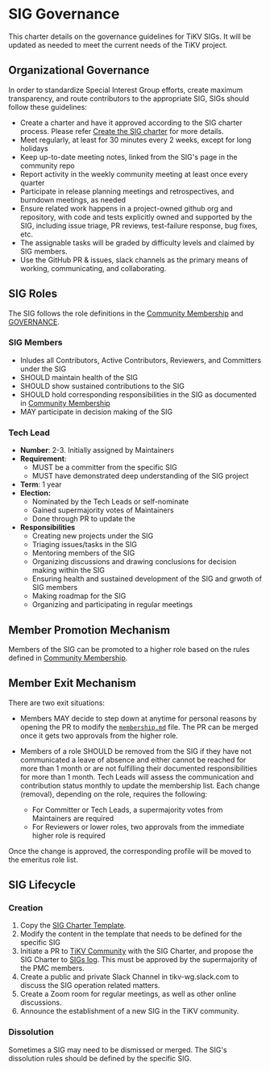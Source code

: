 # SIG Governance

This charter details on the governance guidelines for TiKV SIGs. It will be updated as needed to meet the current needs of the TiKV project.

## Organizational Governance

In order to standardize Special Interest Group efforts, create maximum transparency, and route contributors to the appropriate SIG, SIGs should follow these guidelines:

- Create a charter and have it approved according to the SIG charter  process. Please refer [Create the SIG charter](#create-the-sig-charter) for more details.
- Meet regularly, at least for 30 minutes every 2 weeks, except for long holidays
- Keep up-to-date meeting notes, linked from the SIG's page in the community repo
- Report activity in the weekly community meeting at least once every quarter
- Participate in release planning meetings and retrospectives, and burndown meetings, as needed
- Ensure related work happens in a project-owned github org and repository, with code and tests explicitly owned and supported by the SIG, including issue triage, PR reviews, test-failure response, bug  fixes, etc.
- The assignable tasks will be graded by difficulty levels and claimed by SIG members.
- Use the GitHub PR & issues, slack channels as the primary means of working, communicating, and collaborating.

## SIG Roles

The SIG follows the role definitions in the [Community Membership](/community-membership) and [GOVERNANCE](/GOVERNANCE.md).

### SIG Members

- Inludes all Contributors, Active Contributors, Reviewers, and Committers under the SIG
- SHOULD maintain health of the SIG
- SHOULD show sustained contributions to the SIG
- SHOULD hold corresponding responsibilities in the SIG as documented in [Community Membership](/community-membership.md)
- MAY participate in decision making of the SIG

### Tech Lead

  - **Number**: 2-3. Initially assigned by Maintainers
  - **Requirement**:
    - MUST be a committer from the specific SIG
    - MUST have demonstrated deep understanding of the SIG project
  - **Term**: 1 year
  - **Election:**
      - Nominated by the Tech Leads or self-nominate
      - Gained supermajority votes of Maintainers
      - Done through PR to update the 
- **Responsibilities**
    - Creating new projects under the SIG
    - Triaging issues/tasks in the SIG
    - Mentoring members of the SIG
    - Organizing discussions and drawing conclusions for decision making within the SIG
    - Ensuring health and sustained development of the SIG and grwoth of SIG members
    - Making roadmap for the SIG
    - Organizing and participating in regular meetings

## Member Promotion Mechanism

Members of the SIG can be promoted to a higher role based on the rules defined in [Community Membership](/community-membership.md). 

## Member Exit Mechanism

There are two exit situations:

- Members MAY decide to step down at anytime for personal reasons by opening the PR to modify the [`membership.md`](./membership.md) file. The PR can be merged once it gets two approvals from the higher role.

- Members of a role SHOULD be removed from the SIG if they have not communicated a leave of absence and either cannot be reached for more than 1 month or are not fulfilling their documented responsibilities for more than 1 month. Tech Leads will assess the communication and contribution status monthly to update the membership list. Each change (removal), depending on the role, requires the following:

    - For Committer or Tech Leads, a supermajority votes from Maintainers are required
    - For Reviewers or lower roles, two approvals from the immediate higher role is required

Once the change is approved, the corresponding profile will be moved to the emeritus role list.

## SIG Lifecycle

### Creation

1. Copy the [SIG Charter Template](SIG-CHARTER-TEMPLATE.md).
2. Modify the content in the template that needs to be defined for the specific SIG
3. Initiate a PR to [TiKV Community](https://github.com/tikv/community) with the SIG Charter, and propose the SIG Charter to [SIGs log](/sig). This must be approved by the supermajority of the PMC members.
4. Create a public and private Slack Channel in tikv-wg.slack.com to discuss the SIG operation related matters.
5. Create a Zoom room for regular meetings, as well as other online discussions.
6. Announce the establishment of a new SIG in the TiKV community.

### Dissolution

Sometimes a SIG may need to be dismissed or merged. The SIG's dissolution rules should be defined by the specific SIG.